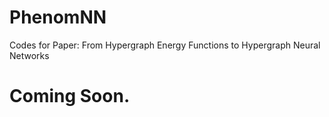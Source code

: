 # PhenomNN
Codes for Paper: From Hypergraph Energy Functions to Hypergraph Neural Networks
# Coming Soon.
